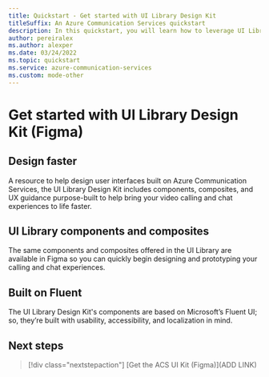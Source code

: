 ```yaml
---
title: Quickstart - Get started with UI Library Design Kit
titleSuffix: An Azure Communication Services quickstart
description: In this quickstart, you will learn how to leverage UI Library Design Kit for Azure Communication Services to quickly design communication experiences using Figma. 
author: pereiralex
ms.author: alexper
ms.date: 03/24/2022
ms.topic: quickstart
ms.service: azure-communication-services
ms.custom: mode-other
---
```


# Get started with UI Library Design Kit (Figma)

## Design faster 

A resource to help design user interfaces built on Azure Communication Services, the UI Library Design Kit includes components, composites, and UX guidance purpose-built to help bring your video calling and chat experiences to life faster.  

## UI Library components and composites 

The same components and composites offered in the UI Library are available in Figma so you can quickly begin designing and prototyping your calling and chat experiences.  

## Built on Fluent 

The UI Library Design Kit's components are based on Microsoft’s Fluent UI; so, they’re built with usability, accessibility, and localization in mind. 

## Next steps

>[!div class="nextstepaction"]
>[Get the ACS UI Kit (Figma)](ADD LINK)
